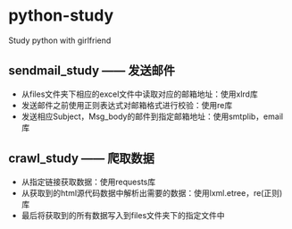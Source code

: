 # python-study
Study python with girlfriend

## sendmail_study —— 发送邮件
- 从files文件夹下相应的excel文件中读取对应的邮箱地址：使用xlrd库
- 发送邮件之前使用正则表达式对邮箱格式进行校验：使用re库
- 发送相应Subject，Msg_body的邮件到指定邮箱地址：使用smtplib，email库

## crawl_study —— 爬取数据
- 从指定链接获取数据：使用requests库
- 从获取到的html源代码数据中解析出需要的数据：使用lxml.etree，re(正则)库
- 最后将获取到的所有数据写入到files文件夹下的指定文件中

